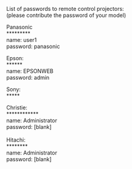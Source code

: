 List of passwords to remote control projectors: <br />
(please contribute the password of your model) <br />

Panasonic <br />
********* <br />
name: user1 <br />
password: panasonic <br />

Epson: <br />
****** <br />
name: EPSONWEB <br />
password: admin <br />

Sony: <br />
***** <br />

Christie:<br />
************<br />
name: Administrator<br />
password: [blank] <br />
<br />
Hitachi:<br />
******** <br />
name: Administrator <br />
password: [blank] <br />

